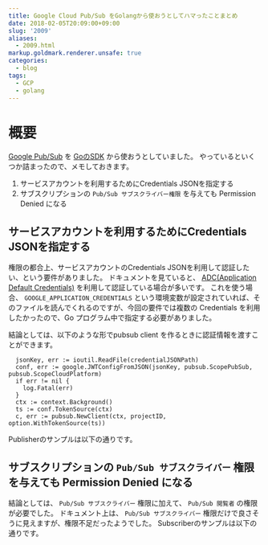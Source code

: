 ```yaml
---
title: Google Cloud Pub/Sub をGolangから使おうとしてハマったことまとめ
date: 2018-02-05T20:09:00+09:00
slug: '2009'
aliases:
  - 2009.html
markup.goldmark.renderer.unsafe: true
categories:
  - blog
tags:
  - GCP
  - golang
---
```



# 概要

[Google Pub/Sub](https://cloud.google.com/pubsub/overview?hl=ja) を [GoのSDK](https://github.com/GoogleCloudPlatform/google-cloud-go) から使おうとしていました。
やっているといくつか詰まったので、メモしておきます。

1. サービスアカウントを利用するためにCredentials JSONを指定する
2. サブスクリプションの `Pub/Sub サブスクライバー権限` を与えても Permission Denied になる

## サービスアカウントを利用するためにCredentials JSONを指定する

権限の都合上、サービスアカウントのCredentials JSONを利用して認証したい、という要件がありました。
ドキュメントを見ていると、 [ADC(Application Default Credentials)](https://cloud.google.com/docs/authentication/production?hl=ja) を利用して認証している場合が多いです。
これを使う場合、 `GOOGLE_APPLICATION_CREDENTIALS` という環境変数が設定されていれば、そのファイルを読んでくれるのですが、今回の要件では複数の Credentials を利用したかったので、Go プログラム中で指定する必要がありました。

結論としては、以下のような形でpubsub client を作るときに認証情報を渡すことができます。

```
  jsonKey, err := ioutil.ReadFile(credentialJSONPath)
  conf, err := google.JWTConfigFromJSON(jsonKey, pubsub.ScopePubSub, pubsub.ScopeCloudPlatform)
  if err != nil {
    log.Fatal(err)
  }
  ctx := context.Background()
  ts := conf.TokenSource(ctx)
  c, err := pubsub.NewClient(ctx, projectID, option.WithTokenSource(ts))
```

Publisherのサンプルは以下の通りです。

<script src="https://gist.github.com/hitsumabushi/7cf1fa45813208f314b29da84a3ff2cc.js"></script>

## サブスクリプションの `Pub/Sub サブスクライバー` 権限を与えても Permission Denied になる

結論としては、 `Pub/Sub サブスクライバー` 権限に加えて、 `Pub/Sub 閲覧者` の権限が必要でした。
ドキュメント上は、 `Pub/Sub サブスクライバー` 権限だけで良さそうに見えますが、権限不足だったようでした。
Subscriberのサンプルは以下の通りです。

<script src="https://gist.github.com/hitsumabushi/baaeefd241e27ab0414763bdc6a93f11.js"></script>
